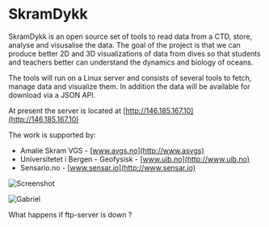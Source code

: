 # SkramDykk 

SkramDykk is an open source set of tools to read data from a CTD, store, analyse and visusalise the data.
The goal of the project is that we can produce better 2D and 3D visualizations of 
data from dives so that students and teachers better can understand the dynamics and biology of oceans. 

The tools will run on a Linux server and consists of several tools to 
fetch, manage data and visualize them. In addition the data will be available for download via a JSON API. 

At present the server is located at [http://146.185.167.10](http://146.185.167.10)

The work is supported by:

* Amalie Skram VGS - [www.avgs.no](http://www.asvgs)
* Universitetet i Bergen - Geofysisk - [www.uib.no](http://www.uib.no)
* Sensario.no - [www.sensar.io](http://www.sensar.io)


![Screenshot](https://github.com/njberland/SkramDykk/blob/master/screenshots/Screenshot%20temperature.png "Screenshot")

![Gabriel](https://github.com/njberland/SkramDykk/blob/master/screenshots/gabriel.JPG "Gabriel")

What happens if ftp-server is down ?



